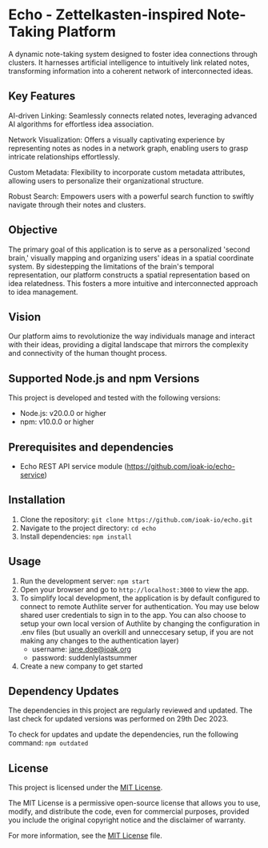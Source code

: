 # Echo - Zettelkasten-inspired Note-Taking Platform

A dynamic note-taking system designed to foster idea connections through clusters. It harnesses artificial intelligence to intuitively link related notes, transforming information into a coherent network of interconnected ideas.

## Key Features

AI-driven Linking: Seamlessly connects related notes, leveraging advanced AI algorithms for effortless idea association.

Network Visualization: Offers a visually captivating experience by representing notes as nodes in a network graph, enabling users to grasp intricate relationships effortlessly.

Custom Metadata: Flexibility to incorporate custom metadata attributes, allowing users to personalize their organizational structure.

Robust Search: Empowers users with a powerful search function to swiftly navigate through their notes and clusters.

## Objective

The primary goal of this application is to serve as a personalized 'second brain,' visually mapping and organizing users' ideas in a spatial coordinate system. By sidestepping the limitations of the brain's temporal representation, our platform constructs a spatial representation based on idea relatedness. This fosters a more intuitive and interconnected approach to idea management.

## Vision

Our platform aims to revolutionize the way individuals manage and interact with their ideas, providing a digital landscape that mirrors the complexity and connectivity of the human thought process.


## Supported Node.js and npm Versions

This project is developed and tested with the following versions:

- Node.js: v20.0.0 or higher
- npm: v10.0.0 or higher

## Prerequisites and dependencies
- Echo REST API service module (https://github.com/ioak-io/echo-service)

## Installation

1. Clone the repository: `git clone https://github.com/ioak-io/echo.git`
2. Navigate to the project directory: `cd echo`
3. Install dependencies: `npm install`

## Usage

1. Run the development server: `npm start`
2. Open your browser and go to `http://localhost:3000` to view the app.
3. To simplify local development, the application is by default configured to connect to remote Authlite server for authentication. You may use below shared user credentials to sign in to the app. You can also choose to setup your own local version of Authlite by changing the configuration in .env files (but usually an overkill and unneccesary setup, if you are not making any changes to the authentication layer)
    - username: jane.doe@ioak.org
    - password: suddenlylastsummer
4. Create a new company to get started

## Dependency Updates

The dependencies in this project are regularly reviewed and updated. The last check for updated versions was performed on 29th Dec 2023.

To check for updates and update the dependencies, run the following command: `npm outdated`

## License

This project is licensed under the [MIT License](LICENSE).

The MIT License is a permissive open-source license that allows you to use, modify, and distribute the code, even for commercial purposes, provided you include the original copyright notice and the disclaimer of warranty.

For more information, see the [MIT License](LICENSE) file.
